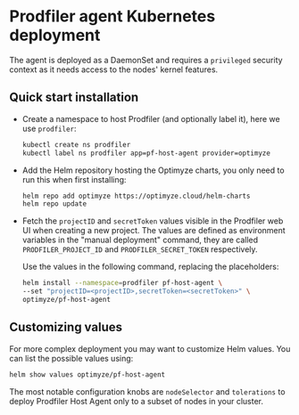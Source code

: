 # Prodfiler agent Kubernetes deployment

The agent is deployed as a DaemonSet and requires a `privileged` security context as it needs access to the nodes' kernel features.

## Quick start installation

* Create a namespace to host Prodfiler (and optionally label it), here we use `prodfiler`:
  ```bash
  kubectl create ns prodfiler
  kubectl label ns prodfiler app=pf-host-agent provider=optimyze
  ```

* Add the Helm repository hosting the Optimyze charts, you only need to run this when first installing:
  ```bash
  helm repo add optimyze https://optimyze.cloud/helm-charts
  helm repo update
  ```

* Fetch the `projectID` and `secretToken` values visible in the Prodfiler web UI
  when creating a new project.
  The values are defined as environment variables in the "manual deployment" command, 
  they are called `PRODFILER_PROJECT_ID` and `PRODFILER_SECRET_TOKEN` respectively.
  
  Use the values in the following command, replacing the placeholders:

  ```bash
  helm install --namespace=prodfiler pf-host-agent \
  --set "projectID=<projectID>,secretToken=<secretToken>" \
  optimyze/pf-host-agent
  ```

## Customizing values

For more complex deployment you may want to customize Helm values.
You can list the possible values using:

```bash
helm show values optimyze/pf-host-agent
```

The most notable configuration knobs are `nodeSelector` and `tolerations` to deploy Prodfiler Host Agent
only to a subset of nodes in your cluster.
